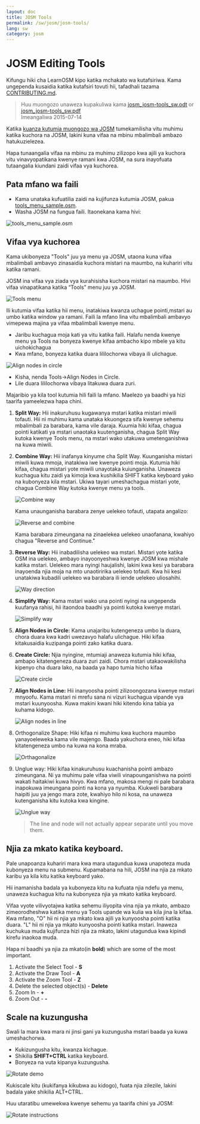 ```yaml
---
layout: doc
title: JOSM Tools
permalink: /sw/josm/josm-tools/
lang: sw
category: josm
---
```


JOSM Editing Tools
==================

Kifungu hiki cha LearnOSM kipo katika mchakato wa kutafsiriwa. Kama ungependa kusaidia katika kutafsiri tovuti hii, 
tafadhali tazama [CONTRIBUTING.md](https://github.com/hotosm/learnosm/blob/gh-pages/CONTRIBUTING.md). 

> Huu muongozo unaweza kupakuliwa kama [josm_josm-tools_sw.odt](/files/josm_josm-tools_sw.odt) or [josm_josm-tools_sw.pdf](/files/josm_josm-tools_sw.pdf)  
> Imeangaliwa 2015-07-14  

Katika [kuanza kutumia muongozo wa JOSM](/sw/josm/start-josm/) tumekamilisha vitu muhimu katika kuchora na 
JOSM, lakini kuna vifaa na mbinu mbalimbali ambazo hatukuzielezea.

Hapa tunaangalia vifaa na mbinu za muhimu zilizopo kwa ajili ya kuchora vitu vinavyopatikana kwenye ramani kwa JOSM, na sura inayofuata tutaangalia kiundani zaidi vifaa vya kuchorea.

Pata mfano wa faili
-------------------

-   Kama unataka kufuatilia zaidi na kujifunza kutumia JOSM, pakua
    [tools_menu_sample.osm](/files/tools_menu_sample.osm).
-   Washa JOSM na fungua faili. Itaonekana kama hivi:

![tools_menu_sample.osm][]

Vifaa vya kuchorea
-------------

Kama ukibonyeza  "Tools" juu ya menu ya JOSM, utaona kuna vifaa mbalimbali ambavyo zinasaidia kuchora mistari na maumbo, na kuhariri vitu katika ramani.

JOSM ina vifaa vya ziada vya kurahisisha kuchora mistari na maumbo. Hivi vifaa vinapatikana katika “Tools” menu juu ya JOSM.

![Tools menu][]

Ili kutumia vifaa katika hii menu, inatakiwa kwanza uchague pointi,mstari au umbo katika window ya ramani. Faili la mfano lina vitu mbalimbali ambavyo vimepewa majina ya vifaa mbalimbali kwenye menu. 

-   Jaribu kuchagua moja kati ya vitu katika faili. Halafu nenda kwenye menu ya Tools na bonyeza kwenye kifaa ambacho kipo mbele ya kitu uichokichagua
-   Kwa mfano, bonyeza katika duara lililochorwa vibaya ili ulichague.

![Align nodes in circle][]

-   Kisha, nenda Tools->Align Nodes in Circle.
-   Lile duara lililochorwa vibaya litakuwa duara zuri.

Majaribio ya kila tool kutumia hili faili la mfano. Maelezo ya baadhi ya hizi taarifa yameelezwa hapa chini.

1.  **Split Way:** Hii inakuruhusu kugawanya mstari katika mistari miwili tofauti.
    Hii ni muhimu kama unataka kkuongeza sifa kwenye sehemu mbalimbali za barabara, kama vile daraja. Kuumia hiki kifaa, chagua pointi katikati ya mstari unaotaka kuutenganisha, chagua Split Way kutoka kwenye Tools menu, na mstari wako utakuwa umetenganishwa na kuwa miwili.

2.  **Combine Way:** Hii inafanya kinyume cha Split Way. Kuunganisha mistari miwili kuwa mmoja, inatakiwa iwe kwenye pointi moja. Kutumia hiki kifaa, chagua mistari yote miwili unayotaka kuiunganisha. Unaweza kuchagua kitu zaidi ya kimoja  kwa kushikilia SHIFT katika keyboard yako na kubonyeza kila mstari. Ukiwa tayari umeshachagua mistari yote, chagua Combine Way kutoka kwenye menu ya tools.

    ![Combine way][]

    Kama unaunganisha barabara zenye uelekeo tofauti, utapata angalizo:

    ![Reverse and combine][]

    Kama barabara zimeungana na zinaelekea uelekeo unaofanana, kwahiyo chagua
    "Reverse and Continue."

3.  **Reverse Way:** Hii inabadilisha uelekeo wa mstari. Mistari yote katika OSM ina uelekeo, ambayo inayoonyeshwa kwenye JOSM kwa mishale  katika mstari. Uelekeo mara nyingi haujalishi, lakini kwa kesi ya barabara inayoenda njia moja na mto unaotiririka  uelekeo tofauti. Kwa hii kesi unatakiwa kubadili uelekeo wa barabara ili iende uelekeo uliosahihi.

    ![Way direction][]

4.  **Simplify Way:** Kama mstari wako una pointi nyingi na ungependa kuufanya rahisi, hii itaondoa baadhi ya pointi kutoka kwenye mstari.

    ![Simplify way][]

5.  **Align Nodes in Circle:** Kama unajaribu kutengeneza umbo la duara, chora duara kwa kadri uwezavyo halafu ulichague. Hiki kifaa kitakusaidia kuzipanga pointi zako katika duara.

6.  **Create Circle:** Njia nyingine, mtumiaji anaweza kutumia hiki kifaa, ambapo kitatengeneza duara zuri zaidi. Chora mstari utakaowakilisha kipenyo cha duara lako, na baada ya hapo tumia hicho kifaa

    ![Create circle][]

7.  **Align Nodes in Line:** Hii inanyoosha pointi zilizoongozana kwenye mstari mnyoofu. Kama mstari ni mrefu sana  ni vizuri kuchagua vipande vya mstari kuunyoosha. Kuwa makini kwani hiki kitendo kina tabia ya kuhama kidogo. 

    ![Align nodes in line][]

8.  Orthogonalize Shape: Hiki kifaa ni muhimu kwa kuchora maumbo yanayoeleweka kama vile majengo. Baada yakuchora eneo, hiki kifaa kitatengeneza umbo na kuwa na kona mraba.

    ![Orthagonalize][]

9.  Unglue way: Hiki kifaa kinakuruhusu kuachanisha pointi ambazo zimeungana. Ni ya muhimu pale vifaa viwili vinapounganishwa na pointi wakati haitakiwi kuwa hivyo. Kwa mfano, makosa mengi ni pale barabara inapokuwa imeungana pointi na kona ya nyumba. Kiukweli barabara haipiti juu ya jengo mara zote, kwahiyo hilo ni kosa, na unaweza kutenganisha kitu kutoka kwa kingine. 

    ![Unglue way][]

    > The line and node will not actually appear separate until you move them.

Njia za mkato katika keyboard.
------------------

Pale unapoanza kuhariri mara kwa mara utagundua kuwa unapoteza muda kubonyeza menu na submenu. Kupamabana na hili, JOSM ina njia za mkato  karibu ya kila kitu katika keyboard yako.

Hii inamanisha badala ya kubonyeza kitu na kufuata njia ndefu ya menu, unaweza kuchagua kitu na kubonyeza njia ya mkato katika keyboard.

Vifaa vyote vilivyotajwa katika sehemu iliyopita vina njia ya mkato, ambazo zimeorodheshwa katika menu ya Tools upande wa kulia wa kila jina la kifaa. Kwa mfano, "O" hii ni njia ya mkato kwa ajili ya kunyoosha pointi katika  duara. "L" hii ni njia ya mkato kunyoosha pointi katika mstari. Inaweza kuchukua muda kujifunza hizi njia za mkato, lakini utagundua kwa kipindi kirefu inaokoa muda. 

 Hapa ni baadhi ya njia za mkato(in **bold**) which are some of the most important.

1.  Activate the Select Tool - **S**
2.  Activate the Draw Tool - **A**
3.  Activate the Zoom Tool - **Z**
4.  Delete the selected object(s) - **Delete**
5.  Zoom In - **+**
6.  Zoom Out - **-**


Scale na kuzungusha
----------------

 Swali la mara kwa mara ni jinsi gani ya kuzungusha mstari baada ya kuwa umeshachorwa.

-   Kukizungusha kitu, kwanza kichague.
-   Shikilia **SHIFT+CTRL** katika keyboard.
-   Bonyeza na vuta kipanya kuzungusha.

![Rotate demo][]

Kukiscale kitu (kukifanya kikubwa au kidogo), fuata njia zilezile, lakini badala yake shikilia  ALT+CTRL.

Huu utaratibu umewekwa kwenye sehemu ya taarifa chini ya JOSM:

![Rotate instructions][]




[tools_menu_sample.osm]: /images/josm/tools-menu-sample-file.png
[Tools menu]: /images/josm/tools-menu.png
[Align nodes in circle]: /images/josm/align-nodes-in-circle.png
[Combine way]: /images/josm/combine-way.png
[Reverse and combine]: /images/josm/reverse-and-combine.png
[Way direction]: /images/josm/way-direction.png
[Simplify way]: /images/josm/simplify-way.png
[Create circle]: /images/josm/create-circle.png
[Align nodes in line]: /images/josm/align-nodes-in-line.png
[Orthagonalize]: /images/josm/orthagonalize.png
[Unglue way]: /images/josm/unglue-way.png
[Keyboard S]: /images/josm/keyboard-s.png
[Keyboard A]: /images/josm/keyboard-a.png
[Keyboard Z]: /images/josm/keyboard-z.png
[Keyboard Del]: /images/josm/keyboard-del.png
[Keyboard plus]: /images/josm/keyboard-plus.png
[Keyboard minus]: /images/josm/keyboard-minus.png
[Rotate demo]: /images/josm/rotate-demo.png
[Rotate instructions]: /images/jposm/rotate-instructions.png

